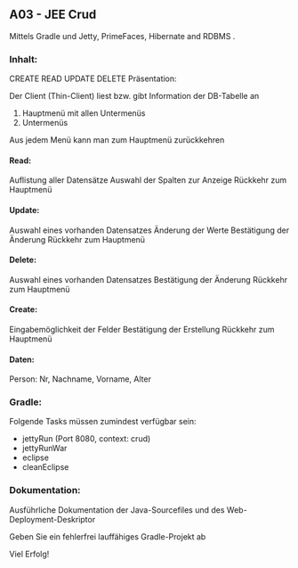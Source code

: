 ## A03 - JEE Crud
Mittels Gradle und Jetty, PrimeFaces, Hibernate and RDBMS .

### Inhalt:
CREATE
READ
UPDATE
DELETE
Präsentation:

Der Client (Thin-Client) liest bzw. gibt Information der DB-Tabelle an
1. Hauptmenü mit allen Untermenüs
2. Untermenüs

Aus jedem Menü kann man zum Hauptmenü zurückkehren

#### Read: 
Auflistung aller Datensätze
Auswahl der Spalten zur Anzeige
Rückkehr zum Hauptmenü
#### Update: 
Auswahl eines vorhanden Datensatzes 
Änderung der Werte
Bestätigung der Änderung
Rückkehr zum Hauptmenü
#### Delete:
Auswahl eines vorhanden Datensatzes
Bestätigung der Änderung
Rückkehr zum Hauptmenü
#### Create:
Eingabemöglichkeit der Felder
Bestätigung der Erstellung
Rückkehr zum Hauptmenü
#### Daten:
Person: Nr, Nachname, Vorname, Alter

### Gradle:
Folgende Tasks müssen zumindest verfügbar sein:
* jettyRun (Port 8080, context: crud)
* jettyRunWar
* eclipse
* cleanEclipse

### Dokumentation:
Ausführliche Dokumentation der Java-Sourcefiles und des Web-Deployment-Deskriptor

Geben Sie ein fehlerfrei lauffähiges Gradle-Projekt ab

Viel Erfolg!